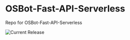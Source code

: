 # OSBot-Fast-API-Serverless
Repo for OSBot-Fast-API-Serverless

![Current Release](https://img.shields.io/badge/release-v1.13.0-blue)
